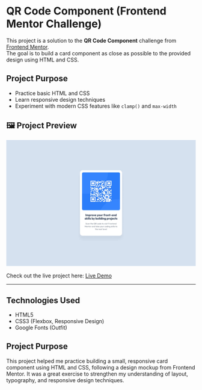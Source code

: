 # QR Code Component (Frontend Mentor Challenge)

This project is a solution to the **QR Code Component** challenge from [Frontend Mentor](https://www.frontendmentor.io).  
The goal is to build a card component as close as possible to the provided design using HTML and CSS.

## Project Purpose
- Practice basic HTML and CSS
- Learn responsive design techniques
- Experiment with modern CSS features like `clamp()` and `max-width`

## 🖼️ Project Preview

![QR Code Component Screenshot](./images//desktop-design.jpg)   

Check out the live project here: [Live Demo](https://qrcode-component02.netlify.app/)

---
## Technologies Used
- HTML5
- CSS3 (Flexbox, Responsive Design)
- Google Fonts (Outfit)


## Project Purpose
This project helped me practice building a small, responsive card component using HTML and CSS, following a design mockup from Frontend Mentor. It was a great exercise to strengthen my understanding of layout, typography, and responsive design techniques.

